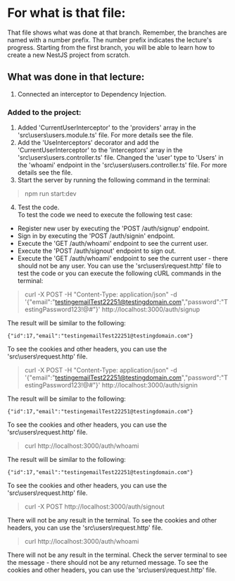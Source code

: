 # For what is that file:  
That file shows what was done at that branch. Remember, the branches are named with a number prefix. The number prefix indicates the lecture's progress. Starting from the first branch, you will be able to learn how to create a new NestJS project from scratch.  

## What was done in that lecture:  
1. Connected an interceptor to Dependency Injection.

### Added to the project:  
1. Added 'CurrentUserInterceptor' to the 'providers' array in the 'src\users\users.module.ts' file. For more details see the file.
2. Add the 'UseInterceptors' decorator and add the 'CurrentUserInterceptor' to the 'interceptors' array in the 'src\users\users.controller.ts' file. Changed the 'user' type to 'Users' in the 'whoami' endpoint in the 'src\users\users.controller.ts' file. For more details see the file.
3. Start the server by running the following command in the terminal:
> npm run start:dev

4. Test the code.  
To test the code we need to execute the following test case:
- Register new user by executing the 'POST /auth/signup' endpoint.
- Sign in by executing the 'POST /auth/signin' endpoint.
- Execute the 'GET /auth/whoami' endpoint to see the current user.
- Execute the 'POST /auth/signout' endpoint to sign out.
- Execute the 'GET /auth/whoami' endpoint to see the current user - there should not be any user.
You can use the 'src\users\request.http' file to test the code or you can execute the following cURL commands in the terminal:
> curl -X POST -H "Content-Type: application/json" -d '{"email":"testingemailTest22251@testingdomain.com","password":"TestingPassword123!@#"}' http://localhost:3000/auth/signup

The result will be similar to the following:
```
{"id":17,"email":"testingemailTest22251@testingdomain.com"}
```
To see the cookies and other headers, you can use the 'src\users\request.http' file.

> curl -X POST -H "Content-Type: application/json" -d '{"email":"testingemailTest22251@testingdomain.com","password":"TestingPassword123!@#"}' http://localhost:3000/auth/signin

The result will be similar to the following:
```
{"id":17,"email":"testingemailTest22251@testingdomain.com"}
```
To see the cookies and other headers, you can use the 'src\users\request.http' file.

> curl http://localhost:3000/auth/whoami

The result will be similar to the following:
```
{"id":17,"email":"testingemailTest22251@testingdomain.com"}
```
To see the cookies and other headers, you can use the 'src\users\request.http' file.

> curl -X POST http://localhost:3000/auth/signout

There will not be any result in the terminal. To see the cookies and other headers, you can use the 'src\users\request.http' file.

> curl http://localhost:3000/auth/whoami

There will not be any result in the terminal. Check the server terminal to see the message - there should not be any returned message. To see the cookies and other headers, you can use the 'src\users\request.http' file.
